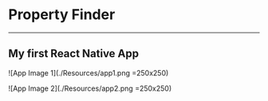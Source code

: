 # Property Finder
--------
## My first React Native App

![App Image 1](./Resources/app1.png =250x250)

![App Image 2](./Resources/app2.png =250x250)